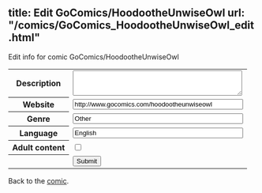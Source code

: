 title: Edit GoComics/HoodootheUnwiseOwl
url: "/comics/GoComics_HoodootheUnwiseOwl_edit.html"
---
Edit info for comic GoComics/HoodootheUnwiseOwl

<form name="comic" action="http://gaepostmail.appspot.com/comic/" method="post">
<table class="comicinfo">
<tr>
<th>Description</th><td><textarea name="description" cols="40" rows="3"></textarea></td>
</tr>
<tr>
<th>Website</th><td><input type="text" name="url" value="http://www.gocomics.com/hoodootheunwiseowl" size="40"/></td>
</tr>
<tr>
<th>Genre</th><td><input type="text" name="genre" value="Other" size="40"/></td>
</tr>
<tr>
<th>Language</th><td><input type="text" name="language" value="English" size="40"/></td>
</tr>
<tr>
<th>Adult content</th><td><input type="checkbox" name="adult" value="adult" /></td>
</tr>
<tr>
<th></th><td>
<input type="hidden" name="comic" value="GoComics_HoodootheUnwiseOwl" />
<input type="submit" name="submit" value="Submit" />
</td>
</tr>
</table>
</form>

Back to the [comic](GoComics_HoodootheUnwiseOwl.html).

